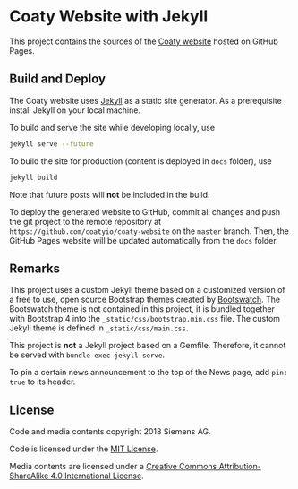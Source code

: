 # Coaty Website with Jekyll

This project contains the sources of the [Coaty website](https://coaty.io)
hosted on GitHub Pages.

## Build and Deploy

The Coaty website uses [Jekyll](https://jekyllrb.com/) as a static site
generator. As a prerequisite install Jekyll on your local machine.

To build and serve the site while developing locally, use

```sh
jekyll serve --future
```

To build the site for production (content is deployed in `docs` folder), use

```sh
jekyll build
```

Note that future posts will **not** be included in the build.

To deploy the generated website to GitHub, commit all changes and push the git
project to the remote repository at `https://github.com/coatyio/coaty-website`
on the `master` branch. Then, the GitHub Pages website will be updated
automatically from the `docs` folder.

## Remarks

This project uses a custom Jekyll theme based on a customized version of a free
to use, open source Bootstrap themes created by
[Bootswatch](https://bootswatch.com/). The Bootswatch theme is not contained in
this project, it is bundled together with Bootstrap 4 into the
`_static/css/bootstrap.min.css` file. The custom Jekyll theme is defined in
`_static/css/main.css`.

This project is **not** a Jekyll project based on a Gemfile. Therefore, it
cannot be served with `bundle exec jekyll serve`.

To pin a certain news announcement to the top of the News page, add `pin: true`
to its header.

## License

Code and media contents copyright 2018 Siemens AG.

Code is licensed under the [MIT License](https://opensource.org/licenses/MIT).

Media contents are licensed under a
[Creative Commons Attribution-ShareAlike 4.0 International License](http://creativecommons.org/licenses/by-sa/4.0/).
